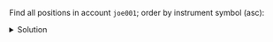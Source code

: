 Find all positions in account `joe001`; order by instrument symbol (asc):

<details>
  <summary>Solution</summary>

```sql
SELECT * 
FROM positions_by_account
WHERE account = 'joe001'; 
```{{execute}}

</details>
